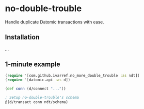 # no-double-trouble

Handle duplicate Datomic transactions with ease.

## Installation

...

## 1-minute example

```clojure
(require '[com.github.ivarref.no_more_double_trouble :as ndt])
(require '[datomic.api :as d])

(def conn (d/connect "..."))

; Setup no-double-trouble's schema
@(d/transact conn ndt/schema)

```
